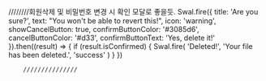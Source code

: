 ////////회원삭제 및 비밀번호 변경 시 확인 모달로 좋을듯.
        Swal.fire({
            title: 'Are you sure?',
            text: "You won't be able to revert this!",
            icon: 'warning',
            showCancelButton: true,
            confirmButtonColor: '#3085d6',
            cancelButtonColor: '#d33',
            confirmButtonText: 'Yes, delete it!'
          }).then((result) => {
            if (result.isConfirmed) {
              Swal.fire(
                'Deleted!',
                'Your file has been deleted.',
                'success'
              )
            }
          })
          
        ///////////////


        